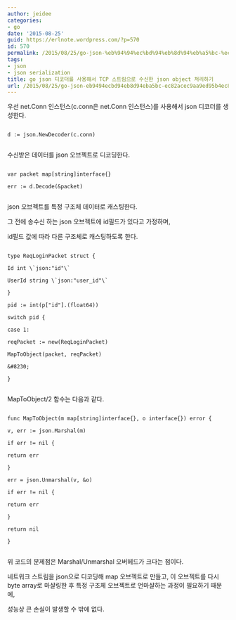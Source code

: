 ```yaml
---
author: jeidee
categories:
- go
date: '2015-08-25'
guid: https://erlnote.wordpress.com/?p=570
id: 570
permalink: /2015/08/25/go-json-%eb%94%94%ec%bd%94%eb%8d%94%eb%a5%bc-%ec%82%ac%ec%9a%a9%ed%95%b4%ec%84%9c-tcp-%ec%8a%a4%ed%8a%b8%eb%a6%bc%ec%9c%bc%eb%a1%9c-%ec%88%98%ec%8b%a0%ed%95%9c-json-object-%ec%b2%98%eb%a6%ac%ed%95%98/
tags:
- json
- json serialization
title: go json 디코더를 사용해서 TCP 스트림으로 수신한 json object 처리하기
url: /2015/08/25/go-json-eb9494ecbd94eb8d94eba5bc-ec82acec9aa9ed95b4ec849c-tcp-ec8aa4ed8ab8eba6bcec9cbceba19c-ec8898ec8ba0ed959c-json-object-ecb298eba6aced9598
---
```


우선 net.Conn 인스턴스(c.conn은 net.Conn 인스턴스)를 사용해서 json 디코더를 생성한다.

```
  
d := json.NewDecoder(c.conn)
  
```

수신받은 데이터를 json 오브젝트로 디코딩한다.

```
  
var packet map[string]interface{}
  
err := d.Decode(&packet)
  
```

json 오브젝트를 특정 구조체 데이터로 캐스팅한다.
  
그 전에 송수신 하는 json 오브젝트에 id필드가 있다고 가정하며,
  
id필드 값에 따라 다른 구조체로 캐스팅하도록 한다.

```
  
type ReqLoginPacket struct {
    
Id int \`json:"id"\`
    
UserId string \`json:"user_id"\`
  
}

pid := int(p["id"].(float64))

switch pid {
    
case 1:
      
reqPacket := new(ReqLoginPacket)
      
MapToObject(packet, reqPacket)
    
&#8230;
  
}
  
```

MapToObject/2 함수는 다음과 같다.

```
  
func MapToObject(m map[string]interface{}, o interface{}) error {
    
v, err := json.Marshal(m)
    
if err != nil {
      
return err
    
}

err = json.Unmarshal(v, &o)
    
if err != nil {
      
return err
    
}

return nil
  
}
  
```

위 코드의 문제점은 Marshal/Unmarshal 오버헤드가 크다는 점이다.
  
네트워크 스트림을 json으로 디코딩해 map 오브젝트로 만들고, 이 오브젝트를 다시 byte array로 마샬링한 후 특정 구조체 오브젝트로 언마샬하는 과정이 필요하기 때문에,
  
성능상 큰 손실이 발생할 수 밖에 없다.